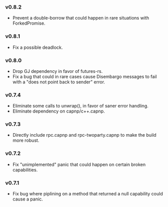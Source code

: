 ### v0.8.2
- Prevent a double-borrow that could happen in rare situations with ForkedPromise.

### v0.8.1
- Fix a possible deadlock.

### v0.8.0
- Drop GJ dependency in favor of futures-rs.
- Fix a bug that could in rare cases cause Disembargo messages to fail with a
  "does not point back to sender" error.

### v0.7.4
- Eliminate some calls to unwrap(), in favor of saner error handling.
- Eliminate dependency on capnp/c++.capnp.

### v0.7.3
- Directly include rpc.capnp and rpc-twoparty.capnp to make the build more robust.

### v0.7.2
- Fix "unimplemented" panic that could happen on certain broken capabilities.

### v0.7.1
- Fix bug where piplining on a method that returned a null capability could cause a panic.
